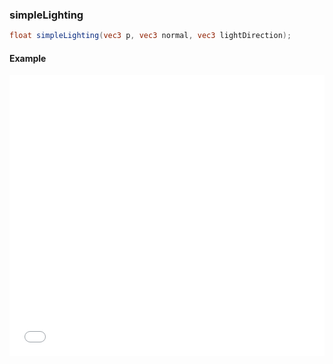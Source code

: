### simpleLighting

```glsl
float simpleLighting(vec3 p, vec3 normal, vec3 lightDirection);
```

#### Example
<iframe width="100%" height="450px" src="/sculpture/-LM-Nx6cvMmlbdKKiB64?example=true&embed=true" frameborder="0"></iframe>